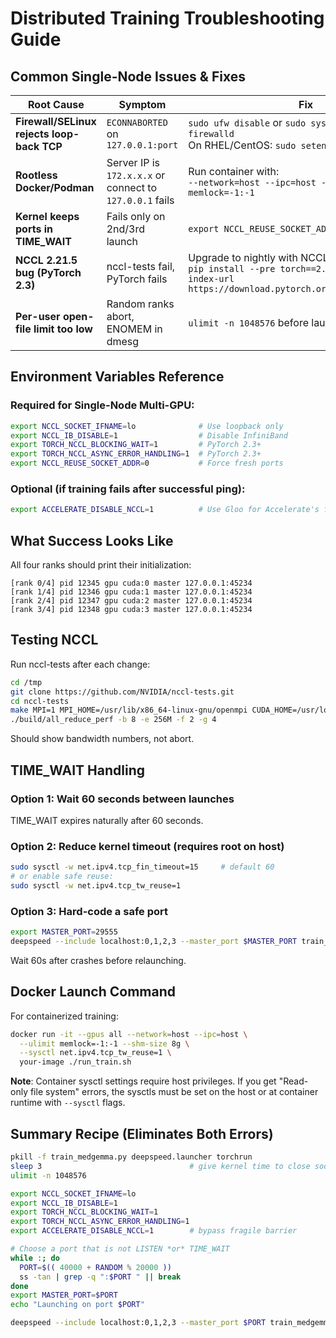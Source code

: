 # Distributed Training Troubleshooting Guide

## Common Single-Node Issues & Fixes

| Root Cause | Symptom | Fix |
|------------|---------|-----|
| **Firewall/SELinux rejects loop-back TCP** | `ECONNABORTED` on `127.0.0.1:port` | `sudo ufw disable` or `sudo systemctl stop firewalld`<br/>On RHEL/CentOS: `sudo setenforce 0` |
| **Rootless Docker/Podman** | Server IP is `172.x.x.x` or connect to `127.0.0.1` fails | Run container with:<br/>`--network=host --ipc=host --ulimit memlock=-1:-1` |
| **Kernel keeps ports in TIME_WAIT** | Fails only on 2nd/3rd launch | `export NCCL_REUSE_SOCKET_ADDR=0` |
| **NCCL 2.21.5 bug (PyTorch 2.3)** | nccl-tests fail, PyTorch fails | Upgrade to nightly with NCCL 2.21.7+:<br/>`pip install --pre torch==2.4.0.dev*.cu121 --index-url https://download.pytorch.org/whl/nightly/cu121` |
| **Per-user open-file limit too low** | Random ranks abort, ENOMEM in dmesg | `ulimit -n 1048576` before launching |

## Environment Variables Reference

### Required for Single-Node Multi-GPU:
```bash
export NCCL_SOCKET_IFNAME=lo              # Use loopback only
export NCCL_IB_DISABLE=1                  # Disable InfiniBand
export TORCH_NCCL_BLOCKING_WAIT=1         # PyTorch 2.3+
export TORCH_NCCL_ASYNC_ERROR_HANDLING=1  # PyTorch 2.3+
export NCCL_REUSE_SOCKET_ADDR=0           # Force fresh ports
```

### Optional (if training fails after successful ping):
```bash
export ACCELERATE_DISABLE_NCCL=1          # Use Gloo for Accelerate's first barrier
```

## What Success Looks Like

All four ranks should print their initialization:
```
[rank 0/4] pid 12345 gpu cuda:0 master 127.0.0.1:45234
[rank 1/4] pid 12346 gpu cuda:1 master 127.0.0.1:45234
[rank 2/4] pid 12347 gpu cuda:2 master 127.0.0.1:45234
[rank 3/4] pid 12348 gpu cuda:3 master 127.0.0.1:45234
```

## Testing NCCL

Run nccl-tests after each change:
```bash
cd /tmp
git clone https://github.com/NVIDIA/nccl-tests.git
cd nccl-tests
make MPI=1 MPI_HOME=/usr/lib/x86_64-linux-gnu/openmpi CUDA_HOME=/usr/local/cuda
./build/all_reduce_perf -b 8 -e 256M -f 2 -g 4
```

Should show bandwidth numbers, not abort.

## TIME_WAIT Handling

### Option 1: Wait 60 seconds between launches
TIME_WAIT expires naturally after 60 seconds.

### Option 2: Reduce kernel timeout (requires root on host)
```bash
sudo sysctl -w net.ipv4.tcp_fin_timeout=15     # default 60
# or enable safe reuse:
sudo sysctl -w net.ipv4.tcp_tw_reuse=1
```

### Option 3: Hard-code a safe port
```bash
export MASTER_PORT=29555
deepspeed --include localhost:0,1,2,3 --master_port $MASTER_PORT train_medgemma.py
```
Wait 60s after crashes before relaunching.

## Docker Launch Command

For containerized training:
```bash
docker run -it --gpus all --network=host --ipc=host \
  --ulimit memlock=-1:-1 --shm-size 8g \
  --sysctl net.ipv4.tcp_tw_reuse=1 \
  your-image ./run_train.sh
```

**Note**: Container sysctl settings require host privileges. If you get "Read-only file system" errors, the sysctls must be set on the host or at container runtime with `--sysctl` flags.

## Summary Recipe (Eliminates Both Errors)

```bash
pkill -f train_medgemma.py deepspeed.launcher torchrun
sleep 3                                 # give kernel time to close sockets
ulimit -n 1048576

export NCCL_SOCKET_IFNAME=lo
export NCCL_IB_DISABLE=1
export TORCH_NCCL_BLOCKING_WAIT=1
export TORCH_NCCL_ASYNC_ERROR_HANDLING=1
export ACCELERATE_DISABLE_NCCL=1        # bypass fragile barrier

# Choose a port that is not LISTEN *or* TIME_WAIT
while :; do
  PORT=$(( 40000 + RANDOM % 20000 ))
  ss -tan | grep -q ":$PORT " || break
done
export MASTER_PORT=$PORT
echo "Launching on port $PORT"

deepspeed --include localhost:0,1,2,3 --master_port $PORT train_medgemma.py
``` 